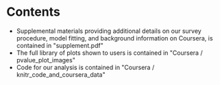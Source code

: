 Contents
=============

* Supplemental materials providing additional details on our survey procedure, model fitting, and background information on Coursera, is contained in "supplement.pdf" 
* The full library of plots shown to users is contained in "Coursera / pvalue_plot_images"
* Code for our analysis is contained in "Coursera / knitr_code_and_coursera_data"


 
 
